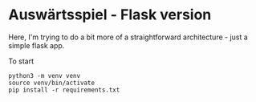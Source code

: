 # Auswärtsspiel - Flask version
Here, I'm trying to do a bit more of a straightforward architecture - just a simple flask app.

To start

	python3 -m venv venv
	source venv/bin/activate
	pip install -r requirements.txt

